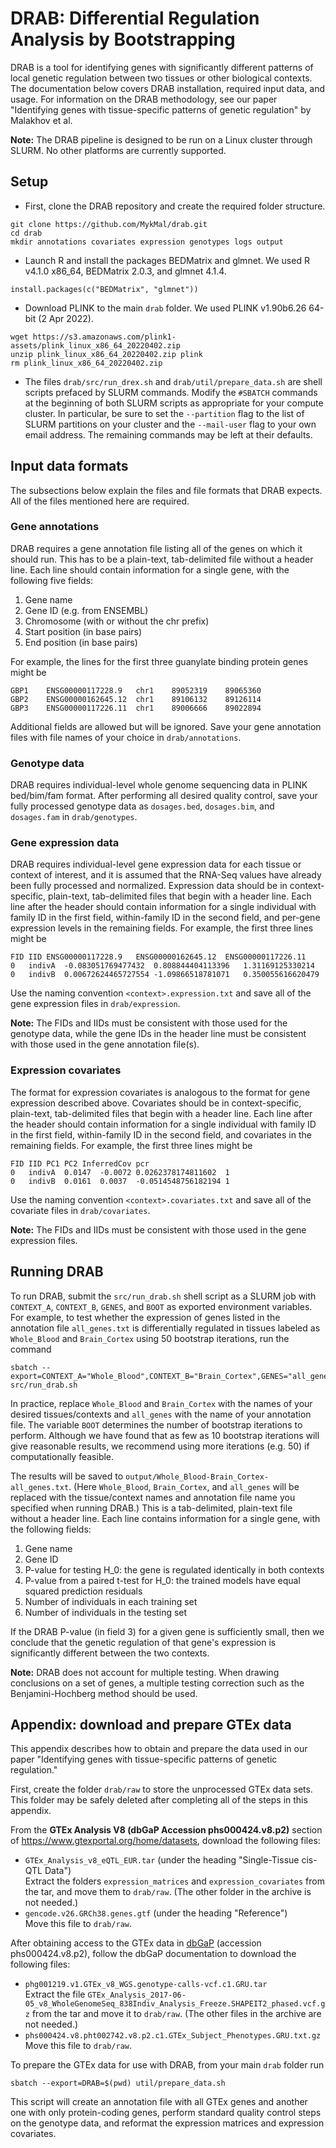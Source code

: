 # DRAB: Differential Regulation Analysis by Bootstrapping

DRAB is a tool for identifying genes with significantly different patterns of local genetic regulation between two tissues or other biological contexts. The documentation below covers DRAB installation, required input data, and usage. For information on the DRAB methodology, see our paper "Identifying genes with tissue-specific patterns of genetic regulation" by Malakhov et al.

**Note:** The DRAB pipeline is designed to be run on a Linux cluster through SLURM. No other platforms are currently supported.

## Setup

* First, clone the DRAB repository and create the required folder structure.
```
git clone https://github.com/MykMal/drab.git
cd drab
mkdir annotations covariates expression genotypes logs output
```
* Launch R and install the packages BEDMatrix and glmnet. We used R v4.1.0 x86_64, BEDMatrix 2.0.3, and glmnet 4.1.4.
```
install.packages(c("BEDMatrix", "glmnet"))
```
* Download PLINK to the main `drab` folder. We used PLINK v1.90b6.26 64-bit (2 Apr 2022).
```
wget https://s3.amazonaws.com/plink1-assets/plink_linux_x86_64_20220402.zip
unzip plink_linux_x86_64_20220402.zip plink
rm plink_linux_x86_64_20220402.zip
```
* The files `drab/src/run_drex.sh` and `drab/util/prepare_data.sh` are shell scripts prefaced by SLURM commands. Modify the `#SBATCH` commands at the beginning of both SLURM scripts as appropriate for your compute cluster. In particular, be sure to set the `--partition` flag to the list of SLURM partitions on your cluster and the `--mail-user` flag to your own email address. The remaining commands may be left at their defaults.

## Input data formats

The subsections below explain the files and file formats that DRAB expects. All of the files mentioned here are required.

### Gene annotations

DRAB requires a gene annotation file listing all of the genes on which it should run. This has to be a plain-text, tab-delimited file without a header line. Each line should contain information for a single gene, with the following five fields:

1. Gene name
2. Gene ID (e.g. from ENSEMBL)
3. Chromosome (with or without the chr prefix)
4. Start position (in base pairs)
5. End position (in base pairs)

For example, the lines for the first three guanylate binding protein genes might be
```
GBP1	ENSG00000117228.9	chr1	89052319	89065360
GBP2	ENSG00000162645.12	chr1	89106132	89126114
GBP3	ENSG00000117226.11	chr1	89006666	89022894
```
Additional fields are allowed but will be ignored. Save your gene annotation files with file names of your choice in `drab/annotations`.

### Genotype data

DRAB requires individual-level whole genome sequencing data in PLINK bed/bim/fam format. After performing all desired quality control, save your fully processed genotype data as `dosages.bed`, `dosages.bim`, and `dosages.fam` in `drab/genotypes`.

### Gene expression data

DRAB requires individual-level gene expression data for each tissue or context of interest, and it is assumed that the RNA-Seq values have already been fully processed and normalized. Expression data should be in context-specific, plain-text, tab-delimited files that begin with a header line. Each line after the header should contain information for a single individual with family ID in the first field, within-family ID in the second field, and per-gene expression levels in the remaining fields. For example, the first three lines might be
```
FID	IID	ENSG00000117228.9	ENSG00000162645.12	ENSG00000117226.11
0	indivA	-0.083051769477432	0.808844404113396	1.31169125330214
0	indivB	0.00672624465727554	-1.09866518781071	0.350055616620479
```
Use the naming convention `<context>.expression.txt` and save all of the gene expression files in `drab/expression`.

**Note:** The FIDs and IIDs must be consistent with those used for the genotype data, while the gene IDs in the header line must be consistent with those used in the gene annotation file(s).

### Expression covariates

The format for expression covariates is analogous to the format for gene expression described above. Covariates should be in context-specific, plain-text, tab-delimited files that begin with a header line. Each line after the header should contain information for a single individual with family ID in the first field, within-family ID in the second field, and covariates in the remaining fields. For example, the first three lines might be
```
FID	IID	PC1	PC2	InferredCov	pcr
0	indivA	0.0147	-0.0072	0.0262378174811602	1
0	indivB	0.0161	0.0037	-0.0514548756182194	1
```
Use the naming convention `<context>.covariates.txt` and save all of the covariate files in `drab/covariates`.

**Note:** The FIDs and IIDs must be consistent with those used in the gene expression files.

## Running DRAB

To run DRAB, submit the `src/run_drab.sh` shell script as a SLURM job with `CONTEXT_A`, `CONTEXT_B`, `GENES`, and `BOOT` as exported environment variables. For example, to test whether the expression of genes listed in the annotation file `all_genes.txt` is differentially regulated in tissues labeled as `Whole_Blood` and `Brain_Cortex` using 50 bootstrap iterations, run the command
```
sbatch --export=CONTEXT_A="Whole_Blood",CONTEXT_B="Brain_Cortex",GENES="all_genes",BOOT="50",DRAB=$(pwd) src/run_drab.sh
```
In practice, replace `Whole_Blood` and `Brain_Cortex` with the names of your desired tissues/contexts and `all_genes` with the name of your annotation file. The variable `BOOT` determines the number of bootstrap iterations to perform. Although we have found that as few as 10 bootstrap iterations will give reasonable results, we recommend using more iterations (e.g. 50) if computationally feasible.

The results will be saved to `output/Whole_Blood-Brain_Cortex-all_genes.txt`. (Here `Whole_Blood`, `Brain_Cortex`, and `all_genes` will be replaced with the tissue/context names and annotation file name you specified when running DRAB.) This is a tab-delimited, plain-text file without a header line. Each line contains information for a single gene, with the following fields:

1. Gene name
2. Gene ID
3. P-value for testing H_0: the gene is regulated identically in both contexts
4. P-value from a paired t-test for H_0: the trained models have equal squared prediction residuals
5. Number of individuals in each training set
6. Number of individuals in the testing set

If the DRAB P-value (in field 3) for a given gene is sufficiently small, then we conclude that the genetic regulation of that gene's expression is significantly different between the two contexts.

**Note:** DRAB does not account for multiple testing. When drawing conclusions on a set of genes, a multiple testing correction such as the Benjamini-Hochberg method should be used.

## Appendix: download and prepare GTEx data

This appendix describes how to obtain and prepare the data used in our paper "Identifying genes with tissue-specific patterns of genetic regulation."

First, create the folder `drab/raw` to store the unprocessed GTEx data sets. This folder may be safely deleted after completing all of the steps in this appendix.

From the **GTEx Analysis V8 (dbGaP Accession phs000424.v8.p2)** section of https://www.gtexportal.org/home/datasets, download the following files:

* `GTEx_Analysis_v8_eQTL_EUR.tar` (under the heading "Single-Tissue cis-QTL Data")  
Extract the folders `expression_matrices` and `expression_covariates` from the tar, and move them to `drab/raw`. (The other folder in the archive is not needed.)
* `gencode.v26.GRCh38.genes.gtf` (under the heading "Reference")  
Move this file to `drab/raw`.

After obtaining access to the GTEx data in [dbGaP](https://www.ncbi.nlm.nih.gov/gap/) (accession phs000424.v8.p2), follow the dbGaP documentation to download the following files:

* `phg001219.v1.GTEx_v8_WGS.genotype-calls-vcf.c1.GRU.tar`  
Extract the file `GTEx_Analysis_2017-06-05_v8_WholeGenomeSeq_838Indiv_Analysis_Freeze.SHAPEIT2_phased.vcf.gz` from the tar and move it to `drab/raw`. (The other files in the archive are not needed.)
* `phs000424.v8.pht002742.v8.p2.c1.GTEx_Subject_Phenotypes.GRU.txt.gz`  
Move this file to `drab/raw`.

To prepare the GTEx data for use with DRAB, from your main `drab` folder run
```
sbatch --export=DRAB=$(pwd) util/prepare_data.sh
```
This script will create an annotation file with all GTEx genes and another one with only protein-coding genes, perform standard quality control steps on the genotype data, and reformat the expression matrices and expression covariates.

